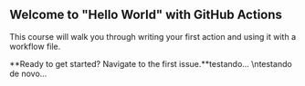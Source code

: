 ## Welcome to "Hello World" with GitHub Actions

This course will walk you through writing your first action and using it with a workflow file. 

**Ready to get started? Navigate to the first issue.**testando...
\ntestando de novo...
